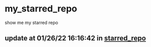 # my_starred_repo
show me my starred repo

update at 01/26/22 16:16:42 in [starred_repo](./index.html)
---

